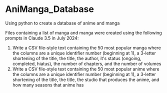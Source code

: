 # AniManga_Database
Using python to create a database of anime and manga

Files containing a list of manga and manga were created using the following prompts in Claude 3.5 in July 2024:
1) Write a CSV file-style text containing the 50 most popular manga where the columns are a unique identifier number (beginning at 1), a 3-letter shortening of the title, the title, the author, it's status (ongoing, completed, hiatus), the number of chapters, and the number of volumes
2) Write a CSV file-style text containing the 50 most popular anime where the columns are a unique identifier number (beginning at 1), a 3-letter shortening of the title, the title, the studio that produces the anime, and how many seasons that anime has
